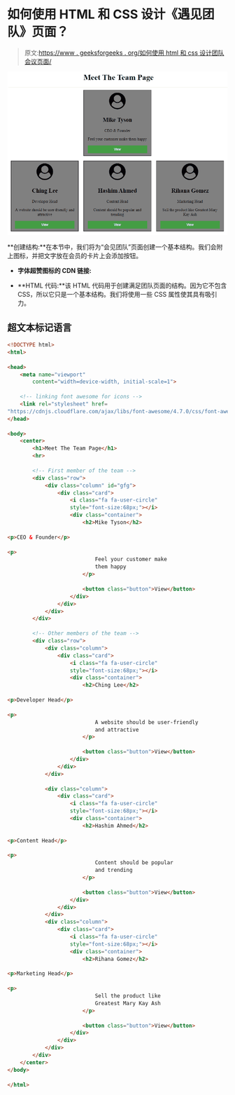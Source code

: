 # 如何使用 HTML 和 CSS 设计《遇见团队》页面？

> 原文:[https://www . geeksforgeeks . org/如何使用 html 和 css 设计团队会议页面/](https://www.geeksforgeeks.org/how-to-design-meet-the-team-page-using-html-and-css/)

![](img/c26385c962f8985819af5dd76647d17b.png)

**创建结构:**在本节中，我们将为“会见团队”页面创建一个基本结构。我们会附上图标，并把文字放在会员的卡片上会添加按钮。

*   **字体超赞图标的 CDN 链接:**

> <link rel="”stylesheet”" href="”https://cdnjs.cloudflare.com/ajax/libs/font-awesome/4.7.0/css/font-awesome.min.css”">

*   **HTML 代码:**该 HTML 代码用于创建满足团队页面的结构。因为它不包含 CSS，所以它只是一个基本结构。我们将使用一些 CSS 属性使其具有吸引力。

## 超文本标记语言

```html
<!DOCTYPE html>
<html>

<head>
    <meta name="viewport"
        content="width=device-width, initial-scale=1">

    <!-- linking font awesome for icons -->
    <link rel="stylesheet" href=
"https://cdnjs.cloudflare.com/ajax/libs/font-awesome/4.7.0/css/font-awesome.min.css">
</head>

<body>
    <center>
        <h1>Meet The Team Page</h1>
        <hr>

        <!-- First member of the team -->
        <div class="row">
            <div class="column" id="gfg">
                <div class="card">
                    <i class="fa fa-user-circle"
                    style="font-size:68px;"></i>
                    <div class="container">
                        <h2>Mike Tyson</h2>

<p>CEO & Founder</p>

<p>
                            Feel your customer make
                            them happy
                        </p>

                        <button class="button">View</button>
                    </div>
                </div>
            </div>
        </div>

        <!-- Other members of the team -->
        <div class="row">
            <div class="column">
                <div class="card">
                    <i class="fa fa-user-circle"
                    style="font-size:68px;"></i>
                    <div class="container">
                        <h2>Ching Lee</h2>

<p>Developer Head</p>

<p>
                            A website should be user-friendly
                            and attractive
                        </p>

                        <button class="button">View</button>
                    </div>
                </div>
            </div>

            <div class="column">
                <div class="card">
                    <i class="fa fa-user-circle"
                    style="font-size:68px;"></i>
                    <div class="container">
                        <h2>Hashim Ahmed</h2>

<p>Content Head</p>

<p>
                            Content should be popular
                            and trending
                        </p>

                        <button class="button">View</button>
                    </div>
                </div>
            </div>
            <div class="column">
                <div class="card">
                    <i class="fa fa-user-circle"
                    style="font-size:68px;"></i>
                    <div class="container">
                        <h2>Rihana Gomez</h2>

<p>Marketing Head</p>

<p>
                            Sell the product like
                            Greatest Mary Kay Ash
                        </p>

                        <button class="button">View</button>
                    </div>
                </div>
            </div>
        </div>
    </center>
</body>

</html>
```